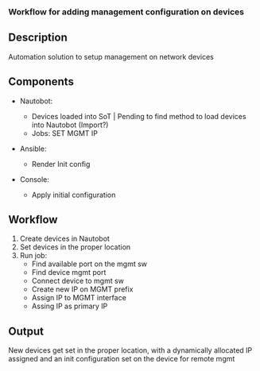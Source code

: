 ### Workflow for adding management configuration on devices

## Description

Automation solution to setup management on network devices

## Components

- Nautobot:
    - Devices loaded into SoT | Pending to find method to load devices into Nautobot (Import?)
    - Jobs: SET MGMT IP
- Ansible:
    - Render Init config

- Console:
    - Apply initial configuration

## Workflow

1. Create devices in Nautobot
2. Set devices in the proper location
3. Run job:
    - Find available port on the mgmt sw
    - Find device mgmt port
    - Connect device to mgmt sw
    - Create new IP on MGMT prefix
    - Assign IP to MGMT interface
    - Assing IP as primary IP


## Output

New devices get set in the proper location, with a dynamically allocated IP assigned and an init configuration set on the device for remote mgmt
